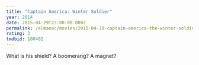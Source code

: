 ```yaml
---
title: "Captain America: Winter Soldier"
year: 2014
date: 2015-04-29T23:00:00.000Z
permalink: /almanac/movies/2015-04-30-captain-america-the-winter-soldier/index.html
rating: 3
tmdbid: 100402
---
```


What is his shield? A boomerang? A magnet?
